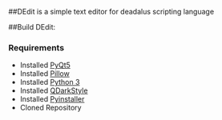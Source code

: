 ##DEdit is a simple text editor for deadalus scripting language

##Build DEdit:

### Requirements
- Installed [PyQt5](https://pypi.org/project/PyQt5/)
- Installed [Pillow](https://pypi.org/project/Pillow/)
- Installed [Python 3](https://www.python.org/downloads/)
- Installed [QDarkStyle](https://pypi.org/project/QDarkStyle/)
- Installed [Pyinstaller](https://pypi.org/project/PyInstaller/)
- Cloned Repository
